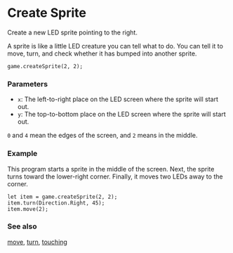 # Create Sprite

Create a new LED sprite pointing to the right.

A sprite is like a little LED creature you can tell what to do.
You can tell it to move, turn, and check whether it has bumped
into another sprite.

```sig
game.createSprite(2, 2);
```

### Parameters

* ``x``: The left-to-right place on the LED screen where the sprite will start out.
* ``y``: The top-to-bottom place on the LED screen where the sprite will start out.

`0` and `4` mean the edges of the screen, and `2` means in the middle.

### Example

This program starts a sprite in the middle of the screen.
Next, the sprite turns toward the lower-right corner.
Finally, it moves two LEDs away to the corner.

```blocks
let item = game.createSprite(2, 2);
item.turn(Direction.Right, 45);
item.move(2);
```

### See also

[move](/reference/game/move),
[turn](/reference/game/turn),
[touching](/reference/game/touching)

